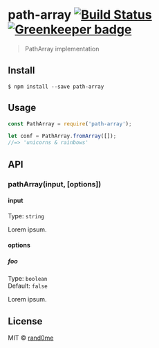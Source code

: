 # path-array [![Build Status](https://travis-ci.org/rand0me/path-array.svg?branch=master)](https://travis-ci.org/rand0me/path-array) [![Greenkeeper badge](https://badges.greenkeeper.io/rand0me/node-path-array.svg)](https://greenkeeper.io/)

> PathArray implementation


## Install

```
$ npm install --save path-array
```


## Usage

```js
const PathArray = require('path-array');

let conf = PathArray.fromArray([]);
//=> 'unicorns & rainbows'
```


## API

### pathArray(input, [options])

#### input

Type: `string`

Lorem ipsum.

#### options

##### foo

Type: `boolean`<br>
Default: `false`

Lorem ipsum.


## License

MIT © [rand0me](http://rand0me.github.io)
